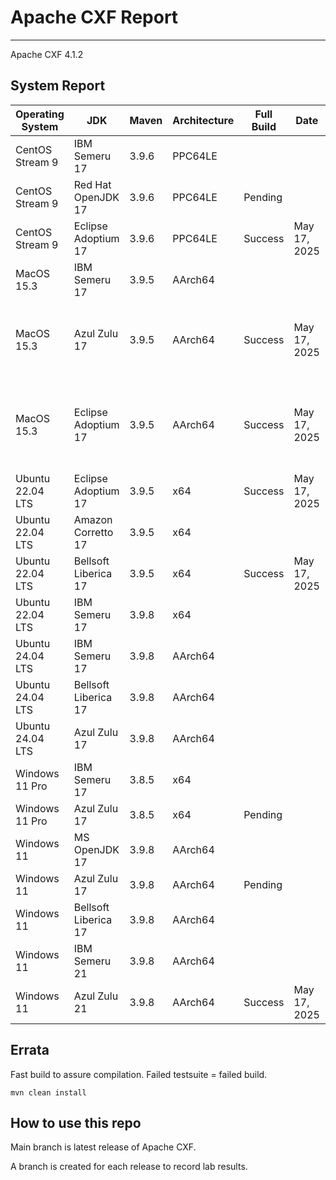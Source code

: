 # Apache CXF Report
--- 

Apache CXF 4.1.2

## System Report

| Operating System    | JDK       | Maven | Architecture | Full Build | Date  | Notes |
|---------------------|-----------|-------|--------------|------------|-------|-------|
| CentOS Stream 9     | IBM Semeru 17  | 3.9.6 | PPC64LE      |   | | |
| CentOS Stream 9     | Red Hat OpenJDK 17  | 3.9.6 | PPC64LE      | Pending | | |
| CentOS Stream 9     | Eclipse Adoptium 17  | 3.9.6 | PPC64LE     | Success  | May 17, 2025 | |
| MacOS 15.3          | IBM Semeru 17  | 3.9.5 | AArch64      |   | | |
| MacOS 15.3          | Azul Zulu 17  | 3.9.5 | AArch64     |   Success | May 17, 2025| Apache CXF SSE Integration System Tests for Tomcat |
| MacOS 15.3          | Eclipse Adoptium 17  | 3.9.5 | AArch64      |  Success | May 17, 2025| Apache CXF SSE Integration System Tests for Tomcat & Undertow|
| Ubuntu 22.04 LTS    | Eclipse Adoptium 17  | 3.9.5 | x64     |  Success | May 17, 2025 | |
| Ubuntu 22.04 LTS    | Amazon Corretto 17  | 3.9.5 | x64      |   | | |
| Ubuntu 22.04 LTS    | Bellsoft Liberica 17  | 3.9.5 | x64     |  Success | May 17, 2025| |
| Ubuntu 22.04 LTS    | IBM Semeru 17  | 3.9.8 | x64      |   | | |
| Ubuntu 24.04 LTS    | IBM Semeru 17  | 3.9.8 | AArch64      |   | | |
| Ubuntu 24.04 LTS    | Bellsoft Liberica 17 | 3.9.8 | AArch64      |   | | |
| Ubuntu 24.04 LTS    | Azul Zulu 17  | 3.9.8 | AArch64      |   | | |
| Windows 11 Pro      | IBM Semeru 17  | 3.8.5 | x64      |   | | |
| Windows 11 Pro      | Azul Zulu 17  | 3.8.5 | x64      |  Pending | | |
| Windows 11       | MS OpenJDK 17  | 3.9.8 | AArch64      |   | | |
| Windows 11       | Azul Zulu 17  | 3.9.8 | AArch64      | Pending  | | |
| Windows 11       | Bellsoft Liberica 17  | 3.9.8 | AArch64      |   | | |
| Windows 11       | IBM Semeru 21  | 3.9.8 | AArch64      |   | | |
| Windows 11       | Azul Zulu 21  | 3.9.8 | AArch64      | Success  | May 17, 2025| |



## Errata


Fast build to assure compilation. Failed testsuite = failed build.
```
mvn clean install
```

## How to use this repo

Main branch is latest release of Apache CXF.

A branch is created for each release to record lab results.
